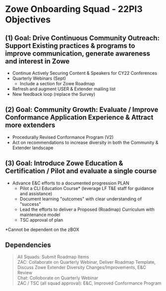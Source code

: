 # Zowe Onboarding Squad - 22PI3 Objectives 

## (1) Goal:  Drive Continuous Community Outreach:  Support Existing practices & programs to improve communication, generate awareness and interest in Zowe
- Continue Actively Securing Content & Speakers for CY22 Conferences
- Quarterly Webinars (Sept)
  - Include a section for Zowe Roadmap
- Refresh and augment USER & Extender mailing list
- New feedback loop (replace the Survey)

## (2) Goal:  Community Growth: Evaluate / Improve Conformance Application Experience & Attract more extenders 
- Procedurally Revised Conformance Program (V2)
- Act on recommendations to increase diversity in both the Community & Extender landscape

## (3) Goal:  Introduce Zowe Education & Certification / Pilot and evaluate a single course 
- Advance E&C efforts to a documented progression PLAN
  - Pilot a CLI Education Course* (leverage LF T&E staff for guidance and assistance)
  - Document learning "outcomes" with clear understanding of "success"
  - Lead the efforts to deliver a Proposed (Roadmap) Curriculum with maintenance model
  - TSC approval of plan 

*Cannot be dependent on the zBOX

## Dependencies  
> All Squads:  Submit Roadmap Items  
> ZAC:  Collaborate on Quarterly Webinar, Deliver Roadmap Template, Discuss Zowe Extender Diversity Changes/Improvements, E&C Review  
> Chat: Colloborate on Quarterly Webinar  
> ZAC / TSC (all squad approval):  E&C, Improved Conformance Program  
